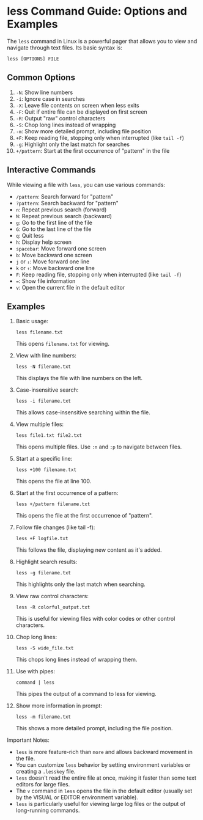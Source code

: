 # less Command Guide: Options and Examples

The `less` command in Linux is a powerful pager that allows you to view and navigate through text files. Its basic syntax is:

```
less [OPTIONS] FILE
```

## Common Options

1. `-N`: Show line numbers
2. `-i`: Ignore case in searches
3. `-X`: Leave file contents on screen when less exits
4. `-F`: Quit if entire file can be displayed on first screen
5. `-R`: Output "raw" control characters
6. `-S`: Chop long lines instead of wrapping
7. `-m`: Show more detailed prompt, including file position
8. `+F`: Keep reading file, stopping only when interrupted (like `tail -f`)
9. `-g`: Highlight only the last match for searches
10. `+/pattern`: Start at the first occurrence of "pattern" in the file

## Interactive Commands

While viewing a file with `less`, you can use various commands:

- `/pattern`: Search forward for "pattern"
- `?pattern`: Search backward for "pattern"
- `n`: Repeat previous search (forward)
- `N`: Repeat previous search (backward)
- `g`: Go to the first line of the file
- `G`: Go to the last line of the file
- `q`: Quit less
- `h`: Display help screen
- `spacebar`: Move forward one screen
- `b`: Move backward one screen
- `j` or `↓`: Move forward one line
- `k` or `↑`: Move backward one line
- `F`: Keep reading file, stopping only when interrupted (like `tail -f`)
- `=`: Show file information
- `v`: Open the current file in the default editor

## Examples

1. Basic usage:
   ```
   less filename.txt
   ```
   This opens `filename.txt` for viewing.

2. View with line numbers:
   ```
   less -N filename.txt
   ```
   This displays the file with line numbers on the left.

3. Case-insensitive search:
   ```
   less -i filename.txt
   ```
   This allows case-insensitive searching within the file.

4. View multiple files:
   ```
   less file1.txt file2.txt
   ```
   This opens multiple files. Use `:n` and `:p` to navigate between files.

5. Start at a specific line:
   ```
   less +100 filename.txt
   ```
   This opens the file at line 100.

6. Start at the first occurrence of a pattern:
   ```
   less +/pattern filename.txt
   ```
   This opens the file at the first occurrence of "pattern".

7. Follow file changes (like tail -f):
   ```
   less +F logfile.txt
   ```
   This follows the file, displaying new content as it's added.

8. Highlight search results:
   ```
   less -g filename.txt
   ```
   This highlights only the last match when searching.

9. View raw control characters:
   ```
   less -R colorful_output.txt
   ```
   This is useful for viewing files with color codes or other control characters.

10. Chop long lines:
    ```
    less -S wide_file.txt
    ```
    This chops long lines instead of wrapping them.

11. Use with pipes:
    ```
    command | less
    ```
    This pipes the output of a command to less for viewing.

12. Show more information in prompt:
    ```
    less -m filename.txt
    ```
    This shows a more detailed prompt, including the file position.

Important Notes:
- `less` is more feature-rich than `more` and allows backward movement in the file.
- You can customize `less` behavior by setting environment variables or creating a `.lesskey` file.
- `less` doesn't read the entire file at once, making it faster than some text editors for large files.
- The `v` command in `less` opens the file in the default editor (usually set by the VISUAL or EDITOR environment variable).
- `less` is particularly useful for viewing large log files or the output of long-running commands.

